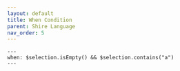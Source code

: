 ```yaml
---
layout: default
title: When Condition
parent: Shire Language
nav_order: 5
---
```


```shire
---
when: $selection.isEmpty() && $selection.contains("a")
---
```

